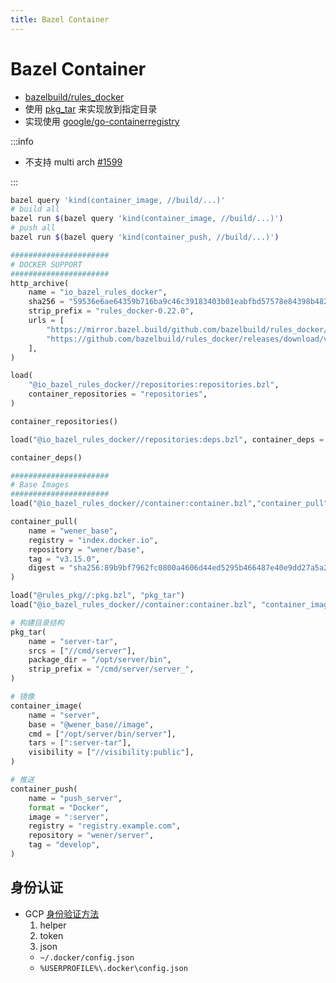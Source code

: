 ```yaml
---
title: Bazel Container
---
```


# Bazel Container

- [bazelbuild/rules_docker](https://github.com/bazelbuild/rules_docker)
- 使用 [pkg_tar] 来实现放到指定目录
- 实现使用 [google/go-containerregistry](https://github.com/google/go-containerregistry)

[pkg_tar]: https://docs.bazel.build/versions/main/be/pkg.html

:::info

- 不支持 multi arch [#1599](https://github.com/bazelbuild/rules_docker/issues/1599)

:::

```bash
bazel query 'kind(container_image, //build/...)'
# build all
bazel run $(bazel query 'kind(container_image, //build/...)')
# push all
bazel run $(bazel query 'kind(container_push, //build/...)')
```

```py title="WORKSPACE"
######################
# DOCKER SUPPORT
######################
http_archive(
    name = "io_bazel_rules_docker",
    sha256 = "59536e6ae64359b716ba9c46c39183403b01eabfbd57578e84398b4829ca499a",
    strip_prefix = "rules_docker-0.22.0",
    urls = [
        "https://mirror.bazel.build/github.com/bazelbuild/rules_docker/releases/download/v0.22.0/rules_docker-v0.22.0.tar.gz",
        "https://github.com/bazelbuild/rules_docker/releases/download/v0.22.0/rules_docker-v0.22.0.tar.gz",
    ],
)

load(
    "@io_bazel_rules_docker//repositories:repositories.bzl",
    container_repositories = "repositories",
)

container_repositories()

load("@io_bazel_rules_docker//repositories:deps.bzl", container_deps = "deps")

container_deps()

######################
# Base Images
######################
load("@io_bazel_rules_docker//container:container.bzl","container_pull")

container_pull(
    name = "wener_base",
    registry = "index.docker.io",
    repository = "wener/base",
    tag = "v3.15.0",
    digest = "sha256:89b9bf7962fc0800a4606d44ed5295b466487e40e9dd27a5a20147baa3d5bfd5",
)
```

```py title="build/BUILD.bazel"
load("@rules_pkg//:pkg.bzl", "pkg_tar")
load("@io_bazel_rules_docker//container:container.bzl", "container_image", "container_push")

# 构建目录结构
pkg_tar(
    name = "server-tar",
    srcs = ["//cmd/server"],
    package_dir = "/opt/server/bin",
    strip_prefix = "/cmd/server/server_",
)

# 镜像
container_image(
    name = "server",
    base = "@wener_base//image",
    cmd = ["/opt/server/bin/server"],
    tars = [":server-tar"],
    visibility = ["//visibility:public"],
)

# 推送
container_push(
    name = "push_server",
    format = "Docker",
    image = ":server",
    registry = "registry.example.com",
    repository = "wener/server",
    tag = "develop",
)
```

## 身份认证

- GCP [身份验证方法](https://cloud.google.com/container-registry/docs/advanced-authentication)
  1. helper
  2. token
  3. json
  - `~/.docker/config.json`
  - `%USERPROFILE%\.docker\config.json`
